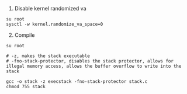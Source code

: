 1. Disable kernel randomized va
```
su root 
sysctl -w kernel.randomize_va_space=0
```

2. Compile
```
su root 

# -z, makes the stack executable
# -fno-stack-protector, disables the stack protector, allows for illegal memory access, allows the buffer overflow to write into the stack

gcc -o stack -z execstack -fno-stack-protector stack.c
chmod 755 stack 
```